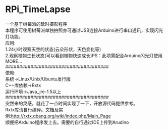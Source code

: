 # RPi_TimeLapse
一个基于树莓派的延时摄影程序<br/>
本程序可使用树莓派单独拍照亦可通过USB连接Arduino进行串口通讯，实现闪光灯功能。<br/>
应用:<br/>
1.24小时观察天空的状态(云朵形状，天色变化等)<br/>
2.观察植物生长状态(可以看到植物快速成长)PS：此项需配合Arduino闪光灯使用<br/>
MORE...<br/>
#####################################<br/>
依赖:<br/>
系统->Linux/Unix/Ubuntu发行版<br/>
C++库依赖->Rxtx <br/>
运行环境->Java_jre-1.5以上<br/>
#####################################<br/>
突然来的灵感，就花了一点时间实现了一下，开放源代码提供参考。<br/>
Rxtx库请自行编译。文档及实例:http://rxtx.qbang.org/wiki/index.php/Main_Page<br/>
顺便把Arduino程序发上去。需要的自行通过IDE上传到Arudino<br/>
